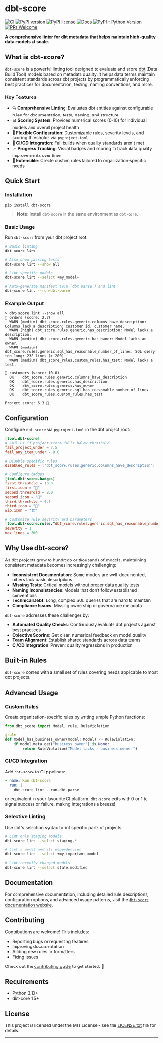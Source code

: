 # dbt-score

[![CI](https://github.com/PicnicSupermarket/dbt-score/actions/workflows/ci.yml/badge.svg)](https://github.com/PicnicSupermarket/dbt-score/actions)
[![PyPI version](https://img.shields.io/pypi/v/dbt-score.svg)](https://pypi.python.org/pypi/dbt-score/)
[![PyPI license](https://img.shields.io/pypi/l/dbt-score.svg)](https://pypi.python.org/pypi/dbt-score/)
[![Docs](https://img.shields.io/badge/Docs-mkdocs-blue)](https://dbt-score.picnic.tech/)
[![PyPI - Python Version](https://img.shields.io/pypi/pyversions/dbt-score.svg)](https://pypi.org/project/dbt-score)
[![PRs Welcome](https://img.shields.io/badge/PRs-welcome-brightgreen.svg)](https://makeapullrequest.com)

**A comprehensive linter for dbt metadata that helps maintain high-quality data
models at scale.**

## What is dbt-score?

`dbt-score` is a powerful linting tool designed to evaluate and score [dbt][dbt]
(Data Build Tool) models based on metadata quality. It helps data teams maintain
consistent standards across dbt projects by programmatically enforcing best
practices for documentation, testing, naming conventions, and more.

### Key Features

- 🔍 **Comprehensive Linting**: Evaluates dbt entities against configurable
  rules for documentation, tests, naming, and structure
- 📊 **Scoring System**: Provides numerical scores (0-10) for individual models
  and overall project health
- 🎯 **Flexible Configuration**: Customizable rules, severity levels, and
  scoring thresholds via `pyproject.toml`
- 🚀 **CI/CD Integration**: Fail builds when quality standards aren't met
- 📈 **Progress Tracking**: Visual badges and scoring to track data quality
  improvements over time
- 🔧 **Extensible**: Create custom rules tailored to organization-specific needs

## Quick Start

### Installation

```shell
pip install dbt-score
```

> **Note**: Install `dbt-score` in the same environment as `dbt-core`.

### Basic Usage

Run `dbt-score` from your dbt project root:

```bash
# Basic linting
dbt-score lint

# Also show passing tests
dbt-score lint --show all

# Lint specific models
dbt-score lint --select +my_model+

# Auto-generate manifest (via `dbt parse`) and lint
dbt-score lint --run-dbt-parse
```

### Example Output

```
> dbt-score lint --show all
🥉 orders (score: 2.7)
  WARN (medium) dbt_score.rules.generic.columns_have_description: Columns lack a description: customer_id, customer_name.
  WARN (high) dbt_score.rules.generic.has_description: Model lacks a description.
  WARN (medium) dbt_score.rules.generic.has_owner: Model lacks an owner.
  WARN (medium) dbt_score.rules.generic.sql_has_reasonable_number_of_lines: SQL query too long: 238 lines (> 200).
  WARN (medium) dbt_score_rules.custom_rules.has_test: Model lacks a test.

🥇 customers (score: 10.0)
  OK    dbt_score.rules.generic.columns_have_description
  OK    dbt_score.rules.generic.has_description
  OK    dbt_score.rules.generic.has_owner
  OK    dbt_score.rules.generic.sql_has_reasonable_number_of_lines
  OK    dbt_score_rules.custom_rules.has_test

Project score: 6.3 🥈
```

## Configuration

Configure `dbt-score` via `pyproject.toml` in the dbt project root:

```toml
[tool.dbt-score]
# Fail CI if project score falls below threshold
fail_project_under = 7.5
fail_any_item_under = 8.0

# Disable specific rules
disabled_rules = ["dbt_score.rules.generic.columns_have_description"]

# Configure badges
[tool.dbt-score.badges]
first.threshold = 10.0
first.icon = "🥇"
second.threshold = 8.0
second.icon = "🥈"
third.threshold = 6.0
third.icon = "🥉"
wip.icon = "🏗️"

# Customize rule severity and parameters
[tool.dbt-score.rules."dbt_score.rules.generic.sql_has_reasonable_number_of_lines"]
severity = 1
max_lines = 300
```

## Why Use dbt-score?

As dbt projects grow to hundreds or thousands of models, maintaining consistent
metadata becomes increasingly challenging:

- **Inconsistent Documentation**: Some models are well-documented, others lack
  basic descriptions
- **Missing Tests**: Critical models without proper data quality tests
- **Naming Inconsistencies**: Models that don't follow established conventions
- **Technical Debt**: Long, complex SQL queries that are hard to maintain
- **Compliance Issues**: Missing ownership or governance metadata

`dbt-score` addresses these challenges by:

- **Automated Quality Checks**: Continuously evaluate dbt projects against best
   practices
- **Objective Scoring**: Get clear, numerical feedback on model quality
- **Team Alignment**: Establish shared standards across data teams
- **CI/CD Integration**: Prevent quality regressions in production

## Built-in Rules

`dbt-score` comes with a small set of rules covering needs applicable to most
dbt projects.

## Advanced Usage

### Custom Rules

Create organization-specific rules by writing simple Python functions:

```python
from dbt_score import Model, rule, RuleViolation

@rule
def model_has_business_owner(model: Model) -> RuleViolation:
    if model.meta.get("business_owner") is None:
        return RuleViolation("Model lacks a business owner.")
```

### CI/CD Integration

Add `dbt-score` to CI pipelines:

```yaml
- name: Run dbt-score
  run: |
    dbt-score lint --run-dbt-parse
```

or equivalent in your favourite CI platform. `dbt-score` exits with 0 or 1 to
signal success or failure, making integrations a breeze!

### Selective Linting

Use dbt's selection syntax to lint specific parts of projects:

```bash
# Lint only staging models
dbt-score lint --select staging.*

# Lint a model and its dependencies
dbt-score lint --select +my_important_model

# Lint recently changed models
dbt-score lint --select state:modified
```

## Documentation

For comprehensive documentation, including detailed rule descriptions,
configuration options, and advanced usage patterns, visit the [`dbt-score`
documentation website][dbt-score].

## Contributing

Contributions are welcome! This includes:

- Reporting bugs or requesting features
- Improving documentation
- Adding new rules or formatters
- Fixing issues

Check out the [contributing guide][contributors-guide] to get started. 🚀

## Requirements

- Python 3.10+
- dbt-core 1.5+

## License

This project is licensed under the MIT License - see the
[LICENSE.txt](LICENSE.txt) file for details.

---

[dbt]: https://github.com/dbt-labs/dbt-core
[dbt-score]: https://dbt-score.picnic.tech/
[contributors-guide]: https://dbt-score.picnic.tech/contributing/
